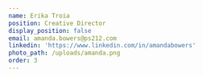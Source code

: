 ```yaml
---
name: Erika Troia
position: Creative Director
display_position: false
email: amanda.bowers@ps212.com
linkedin: 'https://www.linkedin.com/in/amandabowers'
photo_path: /uploads/amanda.png
order: 3
---
```

